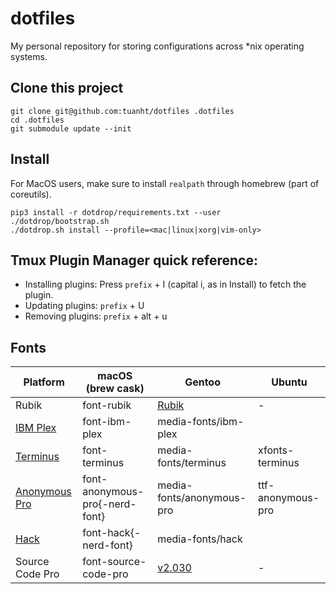 # dotfiles

My personal repository for storing configurations across *nix operating systems.

## Clone this project

```shell
git clone git@github.com:tuanht/dotfiles .dotfiles
cd .dotfiles
git submodule update --init
```

## Install

For MacOS users, make sure to install `realpath` through homebrew (part of coreutils).

```shell
pip3 install -r dotdrop/requirements.txt --user
./dotdrop/bootstrap.sh
./dotdrop.sh install --profile=<mac|linux|xorg|vim-only>
```

## Tmux Plugin Manager quick reference:

- Installing plugins: Press `prefix` + I (capital i, as in Install) to fetch the plugin.
- Updating plugins: `prefix` + U
- Removing plugins: `prefix` + alt + u

## Fonts

| Platform | macOS (brew cask) | Gentoo | Ubuntu |
|----------|-------------------|--------|--------|
| Rubik | font-rubik | [Rubik](https://www.fontsquirrel.com/fonts/rubik) | - |
| [IBM Plex](https://www.ibm.com/plex/) | font-ibm-plex | media-fonts/ibm-plex | |
| [Terminus](https://files.ax86.net/terminus-ttf/) | font-terminus | media-fonts/terminus | xfonts-terminus |
| [Anonymous Pro](https://www.marksimonson.com/fonts/view/anonymous-pro) | font-anonymous-pro{-nerd-font} | media-fonts/anonymous-pro | ttf-anonymous-pro |
| [Hack](https://sourcefoundry.org/hack/) | font-hack{-nerd-font} | media-fonts/hack | |
| Source Code Pro | font-source-code-pro | [v2.030](https://github.com/adobe-fonts/source-code-pro/releases/download/2.030R-ro%2F1.050R-it/source-code-pro-2.030R-ro-1.050R-it.zip) | - |

